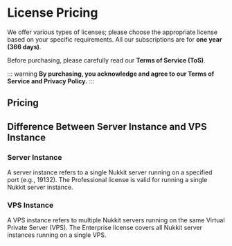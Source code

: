 # License Pricing
We offer various types of licenses; please choose the appropriate license based on your specific requirements. All our subscriptions are for **one year (366 days)**.

Before purchasing, please carefully read our **Terms of Service (ToS)**.

::: warning
**By purchasing, you acknowledge and agree to our Terms of Service and Privacy Policy.**
:::

## Pricing
<script setup>
const pricingPlans = [
  {
    name: 'Professional',
    price: '50',
    period: 'year',
    description: 'Suitable for small PVP servers',
    features: [
      { text: 'Complete basic detection', included: true },
      { text: 'ATN Plan', included: true },
      { text: 'Basic technical support', included: true },
      { text: 'One server instance', included: true },
      { text: 'Updates guaranteed during subscription', included: true },
    ],
  },
  {
    name: 'Enterprise',
    price: '100',
    period: 'year',
    description: 'Suitable for network minigame servers',
    popular: true,
    features: [
      { text: 'Complete basic detection', included: true },
      { text: 'ATN Plan', included: true },
      { text: 'Basic technical support', included: true },
      { text: 'Updates guaranteed during subscription', included: true },
      { text: 'Basic technical support', included: true },
      { text: '✨ One VPS instance', included: true },
      { text: '✨ Heuristic combat checks', included: true },
      { text: '✨ Remote technical support', included: true },
    ],
  }
]
</script>

<PricingCard :plans="pricingPlans" />

## Difference Between Server Instance and VPS Instance
### Server Instance
A server instance refers to a single Nukkit server running on a specified port (e.g., 19132). The Professional license is valid for running a single Nukkit server instance.

### VPS Instance
A VPS instance refers to multiple Nukkit servers running on the same Virtual Private Server (VPS). The Enterprise license covers all Nukkit server instances running on a single VPS.